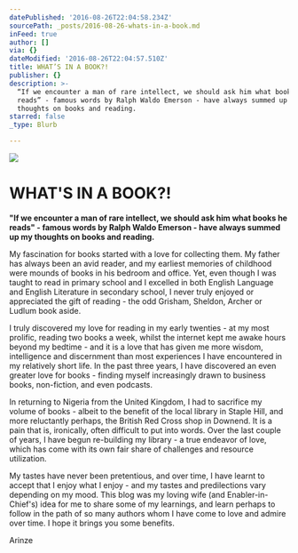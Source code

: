 ```yaml
---
datePublished: '2016-08-26T22:04:58.234Z'
sourcePath: _posts/2016-08-26-whats-in-a-book.md
inFeed: true
author: []
via: {}
dateModified: '2016-08-26T22:04:57.510Z'
title: WHAT’S IN A BOOK?!
publisher: {}
description: >-
  “If we encounter a man of rare intellect, we should ask him what books he
  reads” - famous words by Ralph Waldo Emerson - have always summed up my
  thoughts on books and reading.
starred: false
_type: Blurb

---
```

![](https://the-grid-user-content.s3-us-west-2.amazonaws.com/a127f89d-6df7-45a9-8bb1-5de23e20c4e7.jpg)

# **WHAT'S IN A BOOK?!**

**"If we encounter a man of rare intellect, we should ask him what books he reads" - famous words by Ralph Waldo Emerson - have always summed up my thoughts on books and reading.**

My fascination for books started with a love for collecting them. My father has always been an avid reader, and my earliest memories of childhood were mounds of books in his bedroom and office. Yet, even though I was taught to read in primary school and I excelled in both English Language and English Literature in secondary school, I never truly enjoyed or appreciated the gift of reading - the odd Grisham, Sheldon, Archer or Ludlum book aside.

I truly discovered my love for reading in my early twenties - at my most prolific, reading two books a week, whilst the internet kept me awake hours beyond my bedtime - and it is a love that has given me more wisdom, intelligence and discernment than most experiences I have encountered in my relatively short life. In the past three years, I have discovered an even greater love for books - finding myself increasingly drawn to business books, non-fiction, and even podcasts.

In returning to Nigeria from the United Kingdom, I had to sacrifice my volume of books - albeit to the benefit of the local library in Staple Hill, and more reluctantly perhaps, the British Red Cross shop in Downend. It is a pain that is, ironically, often difficult to put into words. Over the last couple of years, I have begun re-building my library - a true endeavor of love, which has come with its own fair share of challenges and resource utilization.

My tastes have never been pretentious, and over time, I have learnt to accept that I enjoy what I enjoy - and my tastes and predilections vary depending on my mood. This blog was my loving wife (and Enabler-in-Chief's) idea for me to share some of my learnings, and learn perhaps to follow in the path of so many authors whom I have come to love and admire over time. I hope it brings you some benefits.

Arinze